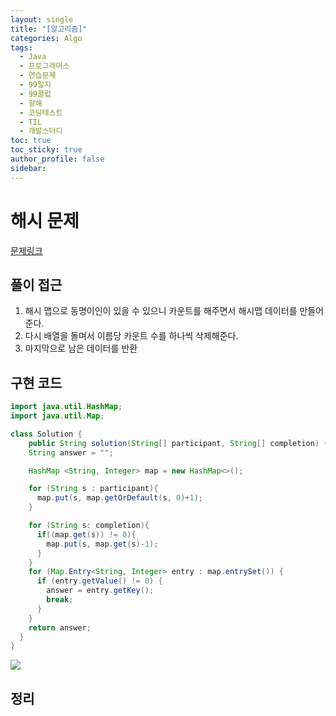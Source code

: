 ```yaml
---
layout: single
title: "[알고리즘]"
categories: Algo
tags:
  - Java
  - 프로그래머스
  - 연습문제
  - 99일지
  - 99클럽
  - 항해
  - 코딩테스트
  - TIL
  - 개발스터디
toc: true
toc_sticky: true
author_profile: false
sidebar:
---
```


# 해시 문제

[문제링크](https://school.programmers.co.kr/learn/courses/30/lessons/42576)
## 풀이 접근

1. 해시 맵으로 동명이인이 있을 수 있으니 카운트를 해주면서 해시맵 데이터를 만들어준다.
2. 다시 배열을 돌며서 이름당 카운트 수를 하나씩 삭제해준다.
3. 마지막으로 남은 데이터를 반환

## 구현 코드 

```java
import java.util.HashMap;
import java.util.Map;

class Solution {
    public String solution(String[] participant, String[] completion) {
    String answer = "";

    HashMap <String, Integer> map = new HashMap<>();

    for (String s : participant){
      map.put(s, map.getOrDefault(s, 0)+1);
    }

    for (String s: completion){
      if((map.get(s)) != 0){
        map.put(s, map.get(s)-1);
      }
    }
    for (Map.Entry<String, Integer> entry : map.entrySet()) {
      if (entry.getValue() != 0) {
        answer = entry.getKey();
        break;
      }
    }
    return answer;
  }
}

```

![](https://i.imgur.com/enmfrq8.png)

## 정리







